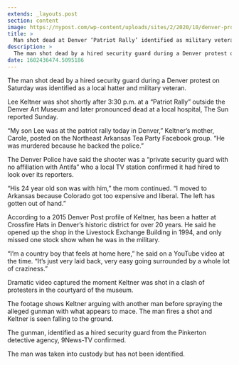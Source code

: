 ```yaml
--- 
extends: _layouts.post 
section: content 
image: https://nypost.com/wp-content/uploads/sites/2/2020/10/denver-protest-shooting-03.jpg?quality=90&strip=all&w=1200 
title: > 
  Man shot dead at Denver ‘Patriot Rally’ identified as military veteran Lee Keltner 
description: > 
  The man shot dead by a hired security guard during a Denver protest on Saturday was identified as a local hatter and military veteran.Lee Keltner was shot shortly after 3:30 p.m. at a “Patriot Rally” outside the Denver Art Museum and later pronounced dead at a local hospital, The Sun reported Sunday.“My son Lee was at the patriot rally today in Denver,” Keltner’s mother, Carole, posted on the Northeast Arkansas Tea Party Facebook group.The man fires a shot and Keltner is seen falling to the ground.The gunman, identified as a hired security guard from the Pinkerton detective agency, 9News-TV confirmed. 
date: 1602436474.5095186 
--- 
```

The man shot dead by a hired security guard during a Denver protest on Saturday was identified as a local hatter and military veteran.

Lee Keltner was shot shortly after 3:30 p.m. at a “Patriot Rally” outside the Denver Art Museum and later pronounced dead at a local hospital, The Sun reported Sunday.

“My son Lee was at the patriot rally today in Denver,” Keltner’s mother, Carole, posted on the Northeast Arkansas Tea Party Facebook group. “He was murdered because he backed the police.”

The Denver Police have said the shooter was a “private security guard with no affiliation with Antifa” who a local TV station confirmed it had hired to look over its reporters.

“His 24 year old son was with him,” the mom continued. “I moved to Arkansas because Colorado got too expensive and liberal. The left has gotten out of hand.”

According to a 2015 Denver Post profile of Keltner, has been a hatter at Crossfire Hats in Denver’s historic district for over 20 years. He said he opened up the shop in the Livestock Exchange Building in 1994, and only missed one stock show when he was in the military.

“I’m a country boy that feels at home here,” he said on a YouTube video at the time. “It’s just very laid back, very easy going surrounded by a whole lot of craziness.”

Dramatic video captured the moment Keltner was shot in a clash of protesters in the courtyard of the museum.

The footage shows Keltner arguing with another man before spraying the alleged gunman with what appears to mace. The man fires a shot and Keltner is seen falling to the ground.

The gunman, identified as a hired security guard from the Pinkerton detective agency, 9News-TV confirmed.

The man was taken into custody but has not been identified.